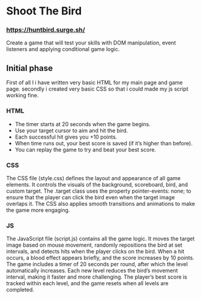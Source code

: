 # Shoot The Bird
### https://huntbird.surge.sh/
Create a game that will test your skills with DOM manipulation, event listeners and applying conditional game logic.
## Initial phase
First of all
I i have written very basic HTML for my main page and game page. secondly i created very basic CSS so that i could made my js script working fine.
### HTML
* The timer starts at 20 seconds when the game begins.
* Use your target cursor to aim and hit the bird.
* Each successful hit gives you +10 points.
* When time runs out, your best score is saved (if it’s higher than before).
* You can replay the game to try and beat your best score.

### CSS
The CSS file (style.css) defines the layout and appearance of all game elements. It controls the visuals of the background, scoreboard, bird, and custom target. The .target class uses the property pointer-events: none; to ensure that the player can click the bird even when the target image overlaps it. The CSS also applies smooth transitions and animations to make the game more engaging.
### JS
The JavaScript file (script.js) contains all the game logic. It moves the target image based on mouse movement, randomly repositions the bird at set intervals, and detects hits when the player clicks on the bird. When a hit occurs, a blood effect appears briefly, and the score increases by 10 points. The game includes a timer of 20 seconds per round, after which the level automatically increases. Each new level reduces the bird’s movement interval, making it faster and more challenging. The player’s best score is tracked within each level, and the game resets when all levels are completed.


